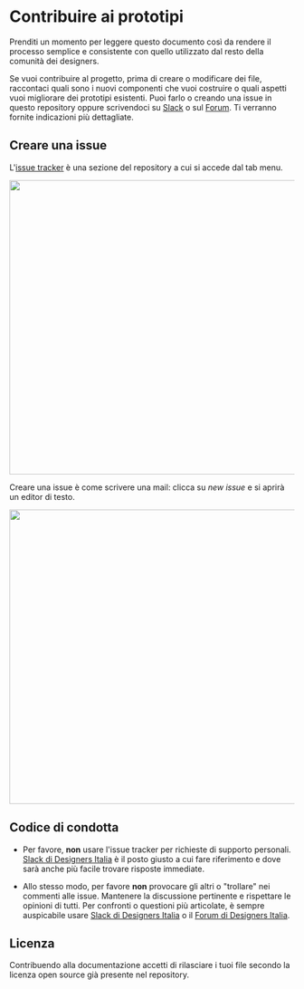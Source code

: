 # Contribuire ai prototipi

Prenditi un momento per leggere questo documento così da rendere il processo semplice e consistente con quello utilizzato
dal resto della comunità dei designers.

Se vuoi contribuire al progetto, prima di creare o modificare dei file, raccontaci quali sono i nuovi componenti che vuoi costruire o quali aspetti vuoi migliorare dei prototipi esistenti. Puoi farlo o creando una issue in questo repository oppure scrivendoci su [Slack](https://slack.designers.italia.it/) o sul [Forum](https://forum.italia.it/c/design/user-interface). Ti verranno fornite indicazioni più dettagliate. 

## Creare una issue

L'[issue tracker](https://github.com/italia/design-wireframe-kit/issues) è una sezione del repository a cui si accede dal tab menu. 

   <img src="https://github.com/italia/design-scuole-prototipi/blob/development/images/issue.jpg" width="520"> 
  
  Creare una issue è come scrivere una mail: clicca su *new issue* e si aprirà un editor di testo.  
  
   <img src="https://github.com/italia/design-scuole-prototipi/blob/development/images/create-issue.png" width="520">
  
## Codice di condotta

- Per favore, **non** usare l'issue tracker per richieste di supporto personali.
  [Slack di Designers Italia](https://slack.designers.italia.it/) è il posto giusto a cui fare riferimento e dove sarà anche più facile trovare risposte immediate.

- Allo stesso modo, per favore **non** provocare gli altri o "trollare" nei commenti alle issue.
  Mantenere la discussione pertinente e rispettare le opinioni di tutti. Per confronti o questioni più articolate,
  è sempre auspicabile usare [Slack di Designers Italia](https://slack.designers.italia.it/) o il [Forum di Designers Italia](https://forum.italia.it/c/design/user-interface).

## Licenza

Contribuendo alla documentazione accetti di rilasciare i tuoi file secondo la licenza open source già presente nel repository.
